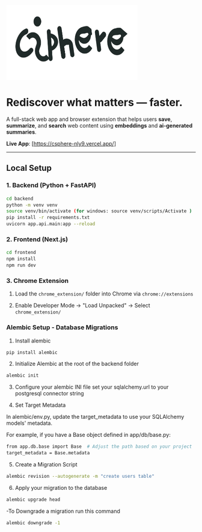 <img src="https://github.com/angvit/Content-Rediscovery-Platform/blob/main/frontend/public/cspherelogo2.png?raw=true" alt="logo" width="350" height="200"/>

<h1>Rediscover what matters — faster.</h1>




A full-stack web app and browser extension that helps users **save**, **summarize**, and **search** web content using **embeddings** and **ai-generated summaries**. 

**Live App**: [https://csphere-nly9.vercel.app/]

---

## Local Setup

### 1. Backend (Python + FastAPI)

```bash
cd backend
python -m venv venv
source venv/bin/activate (for windows: source venv/scripts/Activate )
pip install -r requirements.txt
uvicorn app.api.main:app --reload
```

### 2. Frontend (Next.js)

```bash
cd frontend
npm install
npm run dev
```

### 3. Chrome Extension

1. Load the `chrome_extension/` folder into Chrome via `chrome://extensions`

2. Enable Developer Mode -> "Load Unpacked" -> Select `chrome_extension/`


### Alembic Setup - Database Migrations 

1. Install alembic

```bash
pip install alembic
```

2. Initialize Alembic at the root of the backend folder 

```bash
alembic init
```

3. Configure your alembic INI file
set your sqlalchemy.url to your postgresql connector string


4. Set Target Metadata

In alembic/env.py, update the target_metadata to use your SQLAlchemy models' metadata.

For example, if you have a Base object defined in app/db/base.py:

```bash
from app.db.base import Base  # Adjust the path based on your project
target_metadata = Base.metadata
```

5. Create a Migration Script
```bash
alembic revision --autogenerate -m "create users table"
```
6. Apply  your migration to the database

```bash
alembic upgrade head
```

-To Downgrade a migration run this command

```bash
alembic downgrade -1
```


